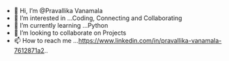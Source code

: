 - 👋 Hi, I’m @Pravallika Vanamala
- 👀 I’m interested in ...Coding, Connecting and Collaborating
- 🌱 I’m currently learning ...Python
- 💞️ I’m looking to collaborate on Projects
- 📫 How to reach me ...https://www.linkedin.com/in/pravallika-vanamala-7612871a2..

<!---
PravallikaVanamala/Pravallika Vanamala is a ✨ special ✨ repository because its `README.md` (this file) appears on your GitHub profile.
You can click the Preview link to take a look at your changes.
--->
